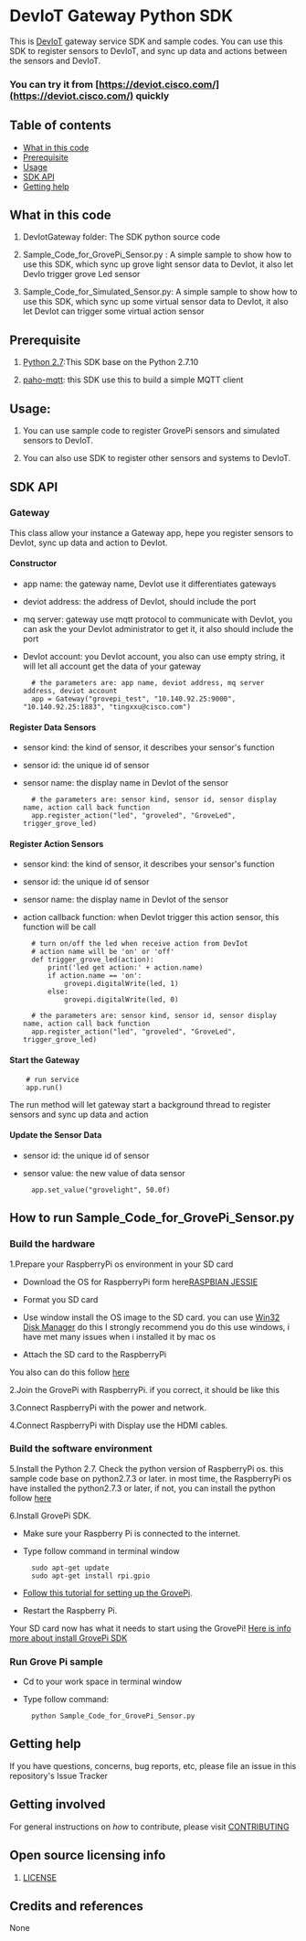 # DevIoT Gateway Python SDK
This is [DevIoT](https://developer.cisco.com/site/devnetlabs/deviot/) gateway service SDK and sample codes. You can use this SDK to register sensors to DevIoT, and sync up data and actions between the sensors and DevIoT. 

### You can try it from [https://deviot.cisco.com/](https://deviot.cisco.com/) quickly 
## Table of contents

* [What in this code](#what-in-this-code)
* [Prerequisite](#prerequisite)
* [Usage](#Usage)
* [SDK API](#sdk-api)
* [Getting help](#getting-help)

## What in this code
1. DevIotGateway folder: The SDK python source code

2. Sample_Code_for_GrovePi_Sensor.py : A simple sample to show how to use this SDK, which sync up grove light sensor data to DevIot, it also let DevIo trigger grove Led sensor

3. Sample_Code_for_Simulated_Sensor.py: A simple sample to show how to use this SDK, which sync up some virtual sensor data to DevIot, it also let DevIot can trigger some virtual action sensor

## Prerequisite
1. [Python 2.7](https://www.python.org/downloads/):This SDK base on the Python 2.7.10

2. [paho-mqtt](https://eclipse.org/paho/clients/python/): this SDK use this to build a simple MQTT client

## Usage:
1. You can use sample code to register GrovePi sensors and simulated sensors to DevIoT.

2. You can also use SDK to register other sensors and systems to DevIoT.


## SDK API
### Gateway
This class allow your instance a Gateway app, hepe you register sensors to DevIot, sync up data and action to DevIot.
#### Constructor
* app name: the gateway name, DevIot use it differentiates gateways 
* deviot address: the address of DevIot, should include the port
* mq server: gateway use mqtt protocol to communicate with DevIot, you can ask the your DevIot administrator to get it, it also should include the port
* DevIot account: you DevIot account, you also can use empty string, it will let all account get the data of your gateway

        # the parameters are: app name, deviot address, mq server address, deviot account
        app = Gateway("grovepi_test", "10.140.92.25:9000", "10.140.92.25:1883", "tingxxu@cisco.com")

#### Register Data Sensors
* sensor kind: the kind of sensor, it describes your sensor's function
* sensor id: the unique id of sensor
* sensor name: the display name in DevIot of the sensor

        # the parameters are: sensor kind, sensor id, sensor display name, action call back function
        app.register_action("led", "groveled", "GroveLed", trigger_grove_led)
        
#### Register Action Sensors
* sensor kind: the kind of sensor, it describes your sensor's function
* sensor id: the unique id of sensor
* sensor name: the display name in DevIot of the sensor
* action callback function: when DevIot trigger this action sensor, this function will be call

        # turn on/off the led when receive action from DevIot
        # action name will be 'on' or 'off'
        def trigger_grove_led(action):
            print('led get action:' + action.name)
            if action.name == 'on':
                grovepi.digitalWrite(led, 1)
            else:
                grovepi.digitalWrite(led, 0)
                
        # the parameters are: sensor kind, sensor id, sensor display name, action call back function
        app.register_action("led", "groveled", "GroveLed", trigger_grove_led)
                   
#### Start the Gateway

        # run service
        app.run()
        
The run method will let gateway start a background thread to register sensors and sync up data and action
     
#### Update the Sensor Data
* sensor id: the unique id of sensor
* sensor value: the new value of data sensor

        app.set_value("grovelight", 50.0f)
        
## How to run Sample_Code_for_GrovePi_Sensor.py
### Build the hardware ###

1.Prepare your RaspberryPi os environment in your SD card

* Download the OS for RaspberryPi form here[RASPBIAN JESSIE](https://www.raspberrypi.org/downloads/raspbian/)

* Format you SD card

* Use window install the OS image to the SD card. you can use [Win32 Disk Manager](https://sourceforge.net/projects/win32diskimager/) do this 
    I strongly recommend you do this use windows, i have met many issues when i installed it by mac os

* Attach the SD card to the RaspberryPi

You also can do this follow [here](https://www.raspberrypi.org/documentation/installation/noobs.md)

2.Join the GrovePi with RaspberryPi. if you correct, it should be like this


3.Connect RaspberryPi with the power and network.

4.Connect RaspberryPi with Display use the HDMI cables.

### Build the software environment ###
5.Install the Python 2.7. Check the python version of RaspberryPi os. this sample code base on python2.7.3 or later. in most time, the RaspberryPi os have installed the python2.7.3 or later, if not, you can 
install the python follow [here](https://www.raspberrypi.org/documentation/linux/software/python.md)

6.Install GrovePi SDK.

* Make sure your Raspberry Pi is connected to the internet. 
 
* Type follow command in terminal window
    
        sudo apt-get update
        sudo apt-get install rpi.gpio
    
* [Follow this tutorial for setting up the GrovePi](http://www.dexterindustries.com/GrovePi/get-started-with-the-grovepi/setting-software/).

* Restart the Raspberry Pi.
    
Your SD card now has what it needs to start using the GrovePi!
[Here is info more about install GrovePi SDK](http://www.dexterindustries.com/GrovePi/get-started-with-the-grovepi/)

### Run Grove Pi sample
* Cd to your work space in terminal window
* Type follow command:
    
        python Sample_Code_for_GrovePi_Sensor.py
        
## Getting help

If you have questions, concerns, bug reports, etc, please file an issue in this repository's Issue Tracker

## Getting involved

For general instructions on _how_ to contribute, please visit [CONTRIBUTING](CONTRIBUTING.md)

## Open source licensing info

1. [LICENSE](LICENSE)

## Credits and references

None
        
 